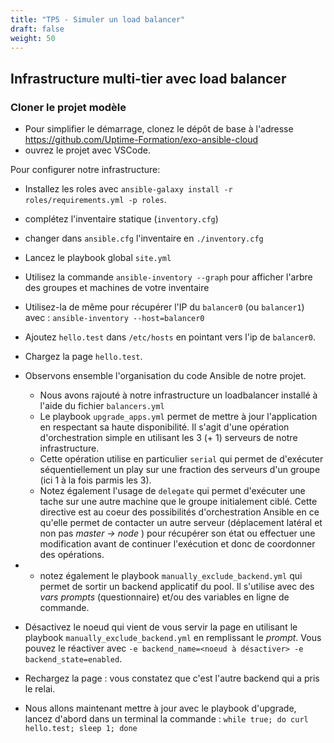 ```yaml
---
title: "TP5 - Simuler un load balancer" 
draft: false
weight: 50
---
```


## Infrastructure multi-tier avec load balancer

<!-- TODO: s'inspirer aussi de https://github.com/geerlingguy/ansible-for-devops/tree/master/deployments-rolling -->

### Cloner le projet modèle

- Pour simplifier le démarrage, clonez le dépôt de base à l'adresse <https://github.com/Uptime-Formation/exo-ansible-cloud>
- ouvrez le projet avec VSCode.

Pour configurer notre infrastructure:

- Installez les roles avec `ansible-galaxy install -r roles/requirements.yml -p roles`.

- complétez l'inventaire statique (`inventory.cfg`)
- changer dans `ansible.cfg` l'inventaire en `./inventory.cfg`

- Lancez le playbook global `site.yml`

- Utilisez la commande `ansible-inventory --graph` pour afficher l'arbre des groupes et machines de votre inventaire
- Utilisez-la de même pour récupérer l'IP du `balancer0` (ou `balancer1`) avec : `ansible-inventory --host=balancer0`
- Ajoutez `hello.test` dans `/etc/hosts` en pointant vers l'ip de `balancer0`.

- Chargez la page `hello.test`.

- Observons ensemble l'organisation du code Ansible de notre projet.
  - Nous avons rajouté à notre infrastructure un loadbalancer installé à l'aide du fichier `balancers.yml`
  - Le playbook `upgrade_apps.yml` permet de mettre à jour l'application en respectant sa haute disponibilité. Il s'agit d'une opération d'orchestration simple en utilisant les 3 (+ 1) serveurs de notre infrastructure.
  - Cette opération utilise en particulier `serial` qui permet de d'exécuter séquentiellement un play sur une fraction des serveurs d'un groupe (ici 1 à la fois parmis les 3).
  - Notez également l'usage de `delegate` qui permet d'exécuter une tache sur une autre machine que le groupe initialement ciblé. Cette directive est au coeur des possibilités d'orchestration Ansible en ce qu'elle permet de contacter un autre serveur (déplacement latéral et non pas *master -> node* ) pour récupérer son état ou effectuer une modification avant de continuer l'exécution et donc de coordonner des opérations.
-
  - notez également le playbook `manually_exclude_backend.yml` qui permet de sortir un backend applicatif du pool. Il s'utilise avec des *vars prompts* (questionnaire) et/ou des variables en ligne de commande.

- Désactivez le noeud qui vient de vous servir la page en utilisant le playbook `manually_exclude_backend.yml` en remplissant le *prompt*. Vous pouvez le réactiver avec `-e backend_name=<noeud à désactiver> -e backend_state=enabled`.

- Rechargez la page : vous constatez que c'est l'autre backend qui a pris le relai.

- Nous allons maintenant mettre à jour avec le playbook d'upgrade, lancez d'abord dans un terminal la commande : `while true; do curl hello.test; sleep 1; done`
